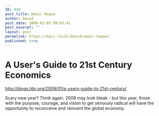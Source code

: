 ```yaml
---
ID: 918
post_title: Umair Haque
author: David
post_date: 2009-02-03 09:03:41
post_excerpt: ""
layout: post
permalink: https://macs.local/david/umair-haque/
published: true
---
```

<h1 id="articleTitle">A User's Guide to 21st Century Economics</h1>
<a href="http://blogs.hbr.org/2009/01/a-users-guide-to-21st-century/">http://blogs.hbr.org/2009/01/a-users-guide-to-21st-century/</a>

Scary new year? Think again. 2009 may look bleak - but this year, those with the purpose, courage, and vision to get seriously radical will have the opportunity to reconceive and reinvent the global economy.